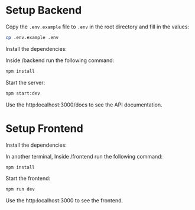 # Setup Backend

Copy the `.env.example` file to `.env` in the root directory and fill in the values:

```bash
cp .env.example .env
```

Install the dependencies:

Inside /backend run the following command:

```bash
npm install
```

Start the server:

```bash
npm start:dev
```

Use the http:localhost:3000/docs to see the API documentation.

# Setup Frontend

Install the dependencies:

In another terminal, Inside /frontend run the following command:

```bash
npm install
```

Start the frontend:

```bash
npm run dev
```

Use the http:localhost:3000 to see the frontend.
